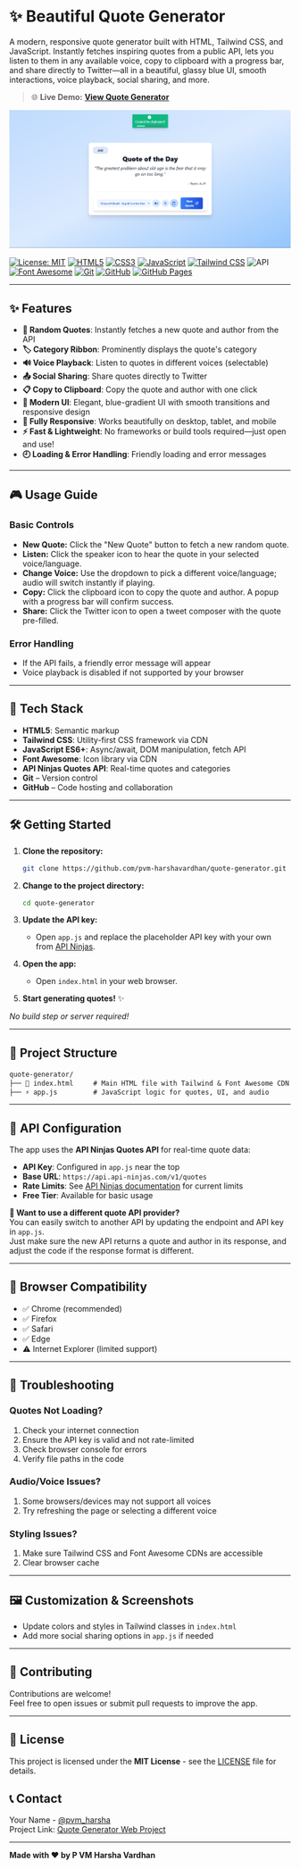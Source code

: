 # ✨ Beautiful Quote Generator

A modern, responsive quote generator built with HTML, Tailwind CSS, and JavaScript. Instantly fetches inspiring quotes from a public API, lets you listen to them in any available voice, copy to clipboard with a progress bar, and share directly to Twitter—all in a beautiful, glassy blue UI, smooth interactions, voice playback, social sharing, and more.

> 🌐 **Live Demo:** [**View Quote Generator**](https://pvm-harshavardhan.github.io/quote-generator/)

![App Screenshot](./project_screenshot.png)

[![License: MIT](https://img.shields.io/badge/License-MIT-yellow.svg)](LICENSE)
[![HTML5](https://img.shields.io/badge/HTML5-E34F26?logo=html5&logoColor=white)](https://developer.mozilla.org/en-US/docs/Web/HTML)
[![CSS3](https://img.shields.io/badge/CSS3-1572B6?logo=css&logoColor=white)](https://developer.mozilla.org/en-US/docs/Web/CSS)
[![JavaScript](https://img.shields.io/badge/JavaScript-F7DF1E?logo=javascript&logoColor=black)](https://developer.mozilla.org/en-US/docs/Web/JavaScript)
[![Tailwind CSS](https://img.shields.io/badge/Tailwind_CSS-38B2AC?logo=tailwindcss&logoColor=white)](https://tailwindcss.com/)
![API](https://img.shields.io/badge/API-API_Ninjas-4CAF50?logo=actix)
[![Font Awesome](https://img.shields.io/badge/Font_Awesome-538dd7?logo=fontawesome&logoColor=white)](https://fontawesome.com/)
[![Git](https://img.shields.io/badge/Git-F05032?logo=git&logoColor=white)](https://git-scm.com/)
[![GitHub](https://img.shields.io/badge/GitHub-181717?logo=github&logoColor=white)](https://github.com/)
[![GitHub Pages](https://img.shields.io/badge/GitHub-Pages-181717?logo=github&logoColor=white)](https://github.com/)

---

## ✨ Features

- **📜 Random Quotes**: Instantly fetches a new quote and author from the API
- **🏷️ Category Ribbon**: Prominently displays the quote's category
- **🔊 Voice Playback**: Listen to quotes in different voices (selectable)
- **📤 Social Sharing**: Share quotes directly to Twitter
- **📋 Copy to Clipboard**: Copy the quote and author with one click
- **🎨 Modern UI**: Elegant, blue-gradient UI with smooth transitions and responsive design
- **📱 Fully Responsive**: Works beautifully on desktop, tablet, and mobile
- **⚡ Fast & Lightweight**: No frameworks or build tools required—just open and use!
- **🕘 Loading & Error Handling**: Friendly loading and error messages

---

## 🎮 Usage Guide

### Basic Controls

- **New Quote:** Click the "New Quote" button to fetch a new random quote.
- **Listen:** Click the speaker icon to hear the quote in your selected voice/language.
- **Change Voice:** Use the dropdown to pick a different voice/language; audio will switch instantly if playing.
- **Copy:** Click the clipboard icon to copy the quote and author. A popup with a progress bar will confirm success.
- **Share:** Click the Twitter icon to open a tweet composer with the quote pre-filled.

### Error Handling
- If the API fails, a friendly error message will appear
- Voice playback is disabled if not supported by your browser

---

## 🔧 Tech Stack

- **HTML5**: Semantic markup
- **Tailwind CSS**: Utility-first CSS framework via CDN
- **JavaScript ES6+**: Async/await, DOM manipulation, fetch API
- **Font Awesome**: Icon library via CDN
- **API Ninjas Quotes API**: Real-time quotes and categories
- **Git** – Version control
- **GitHub** – Code hosting and collaboration

---

## 🛠️ Getting Started

1. **Clone the repository:**
   ```bash
   git clone https://github.com/pvm-harshavardhan/quote-generator.git
   ```
2. **Change to the project directory:**
   ```bash
   cd quote-generator
   ```
3. **Update the API key:**
   - Open `app.js` and replace the placeholder API key with your own from [API Ninjas](https://api-ninjas.com/profile).
4. **Open the app:**
   - Open `index.html` in your web browser.

5. **Start generating quotes!** ✨

_No build step or server required!_

---

## 📁 Project Structure

```
quote-generator/
├── 📄 index.html     # Main HTML file with Tailwind & Font Awesome CDN
├── ⚡ app.js         # JavaScript logic for quotes, UI, and audio
```

---

## 🔑 API Configuration

The app uses the **API Ninjas Quotes API** for real-time quote data:

- **API Key**: Configured in `app.js` near the top
- **Base URL**: `https://api.api-ninjas.com/v1/quotes`
- **Rate Limits**: See [API Ninjas documentation](https://api-ninjas.com/api/quotes) for current limits
- **Free Tier**: Available for basic usage

**🔄 Want to use a different quote API provider?**  
You can easily switch to another API by updating the endpoint and API key in `app.js`.  
Just make sure the new API returns a quote and author in its response, and adjust the code if the response format is different.

---

## 📱 Browser Compatibility

- ✅ Chrome (recommended)
- ✅ Firefox
- ✅ Safari
- ✅ Edge
- ⚠️ Internet Explorer (limited support)

---

## 🐛 Troubleshooting

### **Quotes Not Loading?**
1. Check your internet connection
2. Ensure the API key is valid and not rate-limited
3. Check browser console for errors
4. Verify file paths in the code

### **Audio/Voice Issues?**
1. Some browsers/devices may not support all voices
2. Try refreshing the page or selecting a different voice

### **Styling Issues?**
1. Make sure Tailwind CSS and Font Awesome CDNs are accessible
2. Clear browser cache

---

## 🖼️ Customization & Screenshots

- Update colors and styles in Tailwind classes in `index.html`
- Add more social sharing options in `app.js` if needed

---

## 🤝 Contributing

Contributions are welcome!  
Feel free to open issues or submit pull requests to improve the app.

---

## 📄 License

This project is licensed under the **MIT License** - see the [LICENSE](LICENSE) file for details.

## 📞 Contact

Your Name - [@pvm_harsha](https://x.com/pvm_harsha)   
Project Link: [Quote Generator Web Project](https://github.com/pvm-harshavardhan/quote-generator)

---

**Made with ❤️ by P VM Harsha Vardhan**